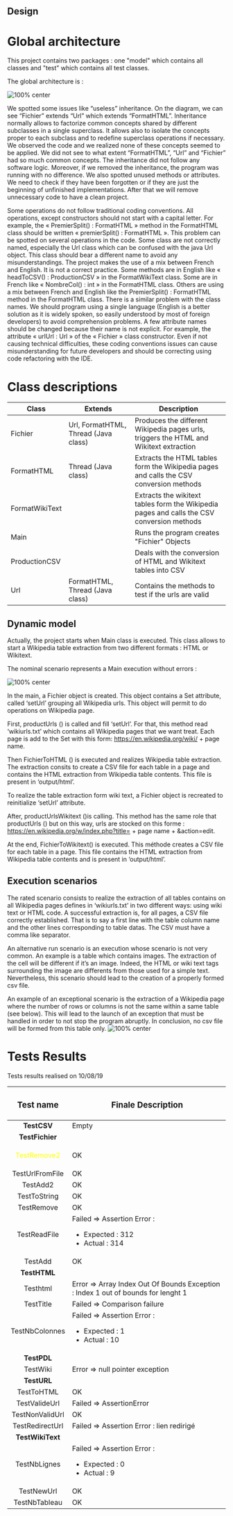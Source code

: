 ## Design 


# Global architecture

This project contains two packages : one "model" which contains all classes and "test" which contains all test classes.

The global architecture is : 

![100% center](images/class_diagram_origin_V2.0.png)

We spotted some issues like “useless” inheritance. On the diagram, we can see “Fichier” extends “Url” which extends “FormatHTML”. Inheritance normally allows to factorize common concepts shared by different subclasses in a single superclass. It allows also to isolate the concepts proper to each subclass and to redefine superclass operations if necessary. 
We observed the code and we realized none of these concepts seemed to be applied. We did not see to what extent “FormatHTML”, “Url” and “Fichier” had so much common concepts. The inheritance did not follow any software logic. Moreover, if we removed the inheritance, the program was running with no difference.
We also spotted unused methods or attributes. We need to check if they have been forgotten or if they are just the beginning of unfinished implementations. After that we will remove unnecessary code to have a clean project.

Some operations do not follow traditional coding conventions. All operations, except constructors should not start with a capital letter. For example, the « PremierSplit() : FormatHTML » method in the FormatHTML class should be written « premierSplit() : FormatHTML ». This problem can be spotted on several operations in the code.
Some class are not correctly named, especially the Url class which can be confused with the java Url object. This class should bear a different name to avoid any misunderstandings.
The project makes the use of a mix between French and English. It is not a correct practice. Some methods are in English like « headToCSV() : ProductionCSV » in the FormatWikiText class. Some are in French like « NombreCol() : int » in the FormatHTML class. Others are using a mix between French and English like the PremierSplit() : FormatHTML method in the FormatHTML class. There is a similar problem with the class names. We should program using a single language (English is a better solution as it is widely spoken, so easily understood by most of foreign developers) to avoid comprehension problems.
A few attribute names should be changed because their name is not explicit. For example, the attribute « urlUrl : Url » of the « Fichier » class constructor. 
Even if not causing technical difficulties, these coding conventions issues can cause misunderstanding for future developers and should be correcting using code refactoring with the IDE.

# Class descriptions

| Class | Extends | Description | 
| --- | --- | --- |
| Fichier | Url, FormatHTML, Thread (Java class) | Produces the different Wikipedia pages urls, triggers the HTML and Wikitext extraction |
| FormatHTML | Thread (Java class) | Extracts the HTML tables form the Wikipedia pages and calls the CSV conversion methods |
| FormatWikiText |  | Extracts the wikitext tables form the Wikipedia pages and calls the CSV conversion methods |
| Main |  | Runs the program creates "Fichier" Objects |
| ProductionCSV |  | Deals with the conversion of HTML and Wikitext tables into CSV |
| Url | FormatHTML, Thread (Java class) | Contains the methods to test if the urls are valid |

  
## Dynamic model
  
Actually, the project starts when Main class is executed. This class allows to start a Wikipedia table extraction from two different formats : HTML or Wikitext. 

The nominal scenario represents a Main execution without errors :
 
![100% center](images/diagramme_sequence.PNG)

In the main, a Fichier object is created. This object contains a Set<Url> attribute, called ‘setUrl’ grouping all Wikipedia urls. This object will permit to do operations on Wikipedia page.

First, productUrls () is called and fill ‘setUrl’. For that, this method read ‘wikiurls.txt’ which contains all Wikipedia pages that we want treat. Each page is add to the Set with this form:  https://en.wikipedia.org/wiki/ + page name.

Then FichierToHTML () is executed and realizes Wikipedia table extraction.  The extraction consits to create a CSV file for each table in a page and contains the HTML extraction from Wikipedia table contents. This file is present in ‘output/html’.

To realize the table extraction form wiki text, a Fichier object is recreated to reinitialize ‘setUrl’ attribute.

After, productUrlsWikitext ()is calling. This method has the same role that productUrls () but on this way, urls are stocked on this forme : https://en.wikipedia.org/w/index.php?title= + page name + &action=edit.

At the end, FichierToWikitext() is executed. This méthode creates a CSV file for each table in a page. This file contains the HTML extraction from Wikipedia table contents and is present in ‘output/html’.

## Execution scenarios

The rated scenario consists to realize the extraction of all tables contains on all Wikipedia pages defines in ‘wikiurls.txt’ in two different ways: using wiki text or HTML code. A successful extraction is, for all pages, a CSV file correctly established. That is to say a first line with the table column name and the other lines corresponding to table datas. The CSV must have a comma like separator.

An alternative run scenario is an execution whose scenario is not very common. An example is a table which contains images. The extraction of the cell will be different if it’s an image. Indeed, the HTML or wiki text tags surrounding the image are differents from those used for a simple text. Nevertheless, this scenario should lead to the creation of a properly formed csv file.

An example of an exceptional scenario is the extraction of a Wikipedia page where the number of rows or columns is not the same within a same table (see below). This will lead to the launch of an exception that must be handled in order to not stop the program abruptly. In conclusion, no csv file will be formed from this table only.
![100% center](images/exception_scenario.png)


# Tests Results

Tests results realised on 10/08/19

| <h3>Test name</h3>        |  <h3>Finale Description</h3>      |
|:------:|-----|
| **TestCSV**  	| Empty 	|
| **TestFichier**  	|||
| <p style="color:#FFFF00;">TestRemove2 </p>	| OK 	|
| TestUrlFromFile  	| OK 	|
| TestAdd2  	| OK 	|
| TestToString  	| OK 	|
| TestRemove  	| OK 	|
| TestReadFile  	| Failed => Assertion Error : <ul><li>Expected : 312</li> <li>Actual : 314</li></ul>	|
| TestAdd  	| OK 	|
| **TestHTML**  	| |
| Testhtml  	| Error => Array Index Out Of Bounds Exception : Index 1 out of bounds for lenght 1 	|
| TestTitle  	| Failed => Comparison failure 	|
| TestNbColonnes  	| Failed => Assertion Error : <ul><li>Expected : 1</li> <li>Actual : 10</li></ul> 	|
| **TestPDL**	| |
|  TestWiki	| Error  => null pointer exception	|
| **TestURL**	| |
|  TestToHTML  	|  OK	|
|  TestValideUrl  	| Failed => AssertionError 	|
|  TestNonValidUrl  	| OK 	|
| TestRedirectUrl  	| Failed => Assertion Error : lien redirigé	|
| **TestWikiText**  	| |
| TestNbLignes  	| Failed => Assertion Error : <ul><li>Expected : 0</li> <li>Actual : 9</li></ul>	|
| TestNewUrl  	| OK	|
| TestNbTableau  	| OK	|

